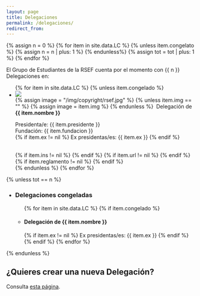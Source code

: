 ```yaml
---
layout: page
title: Delegaciones
permalink: /delegaciones/
redirect_from:
---
```


{% assign n = 0 %}
{% for item in site.data.LC %}
	{% unless item.congelato %}
		{% assign n = n | plus: 1 %}
	{% endunless%}
	{% assign tot = tot | plus: 1 %}
{% endfor %}

El Grupo de Estudiantes de la RSEF cuenta por el momento con {{ n }} Delegaciones en:

<ul id="presidenti_LC" class="collection">
	{% for item in site.data.LC %}
		{% unless item.congelado %}
			<li class="collection-item avatar" id="{{ item.nombre }}">
				<div class="tertiary-content">
					<img src="{{ item.logo }}">
				</div>
				{% assign image = "/img/copyright/rsef.jpg" %}
				{% unless item.img == "" %}
					{% assign image = item.img %}
				{% endunless %}
				<img src="{{ item.img }}" alt="" class="circle">
				Delegación de <b> {{ item.nombre }} </b>
				<p>
				Presidenta/e: {{ item.presidente }} 
				<br>
				Fundación: {{ item.fundacion }}
				<br>
				{% if item.ex != nil %}
				Ex presidentas/es: {{ item.ex }}
				{% endif %} 				
				</p>
				<br>
				{% if item.ins != nil %}	
				<a href="{{ item.ins }}" target="_blank" title="Página Instagram">
				<i class="fab fa-instagram"></i>
				</a>
				{% endif %}
				{% if item.url != nil %}	
				<a href="{{ item.url }}" target="_blank" title="Página Web">
				<i class="fas fa-lg fa-globe" aria-hidden="true"></i>
				</a>
				{% endif %}
				{% if item.reglamento != nil %}
				<a href="{{ item.reglamento }}" target="_blank" title="Reglamento Interno">
				<i class="fa fa-lg fa-file-text"></i>
				</a>
				{% endif %}
				<a href="mailto:{{ item.mail }};" title="Email Delegación">
				<i class="fa fa-lg fa-envelope"></i>
				</a>
			</li>
		{% endunless %}
	{% endfor %}
</ul>

</ul>
{% unless tot == n %}
<ul class="collapsible" data-collapsible="accordion">
	<li>
		<div class="collapsible-header"><h3>Delegaciones congeladas</h3></div>
		<div class="collapsible-body">
			<ul class="collection">
			{% for item in site.data.LC %}
				{% if item.congelado %}
					<li class="collection-item" id="{{ item.nombre }}">
						<span>
							<h4> Delegación de <b> {{ item.nombre }} </b> </h4>
							{% if item.ex != nil %}
							Ex presidentas/es: {{ item.ex }}
							{% endif %} 				
						</span>
					</li>
				{% endif %}
			{% endfor %}
			</ul>
		</div>	
	</li>
</ul>
{% endunless %}


## ¿Quieres crear una nueva Delegación?

Consulta [esta página](/nueva-delegacion/).
